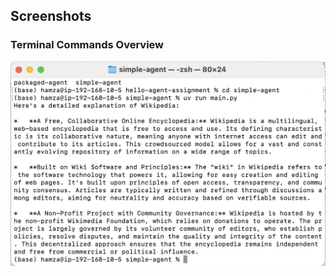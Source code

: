 ## Screenshots

### Terminal Commands Overview

![Terminal Commands](../screenshots/simple-agent.png)